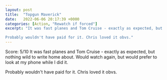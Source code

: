 ```yaml
---
layout: post
title:  "Topgun Maverick"
date:   2022-06-06 20:17:39 +0000
categories: [Action, "Rewatch if forced"]
excerpt: "It was fast planes and Tom Cruise - exactly as expected, but nothing wild to write home about. Would watch again, but would prefer to look at my phone while I did it. 

Probably wouldn't have paid for it. Chris loved it obvs."
---
```

Score: 5/10
It was fast planes and Tom Cruise - exactly as expected, but nothing wild to write home about. Would watch again, but would prefer to look at my phone while I did it. 

Probably wouldn't have paid for it. Chris loved it obvs.
